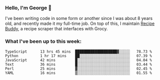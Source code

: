 ### Hello, I'm George 👋

I've been writing code in some form or another since I was about 8 years old, and recently made it my full-time job. On top of this, I maintain [Recipe Buddy](https://github.com/georgegebbett/recipe-buddy), a recipe scraper that interfaces with Grocy.  

<!--
**georgegebbett/georgegebbett** is a ✨ _special_ ✨ repository because its `README.md` (this file) appears on your GitHub profile.

Here are some ideas to get you started:

- 🔭 I’m currently working on ...
- 🌱 I’m currently learning ...
- 👯 I’m looking to collaborate on ...
- 🤔 I’m looking for help with ...
- 💬 Ask me about ...
- 📫 How to reach me: ...
- 😄 Pronouns: ...
- ⚡ Fun fact: ...
-->

### What I've been up to this week:
<!--START_SECTION:waka-->

```text
TypeScript      13 hrs 45 mins  ███████████████████▓░░░░░   78.73 %
Python          1 hr 17 mins    ██░░░░░░░░░░░░░░░░░░░░░░░   07.39 %
JavaScript      42 mins         █░░░░░░░░░░░░░░░░░░░░░░░░   04.04 %
Text            36 mins         █░░░░░░░░░░░░░░░░░░░░░░░░   03.44 %
Perl            25 mins         ▓░░░░░░░░░░░░░░░░░░░░░░░░   02.45 %
YAML            16 mins         ▒░░░░░░░░░░░░░░░░░░░░░░░░   01.55 %
```

<!--END_SECTION:waka-->
